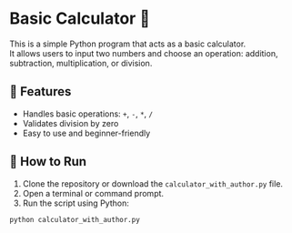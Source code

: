 # Basic Calculator 🧮

This is a simple Python program that acts as a basic calculator.  
It allows users to input two numbers and choose an operation: addition, subtraction, multiplication, or division.

## 📌 Features
- Handles basic operations: `+`, `-`, `*`, `/`
- Validates division by zero
- Easy to use and beginner-friendly

## 🚀 How to Run

1. Clone the repository or download the `calculator_with_author.py` file.
2. Open a terminal or command prompt.
3. Run the script using Python:

```bash
python calculator_with_author.py
